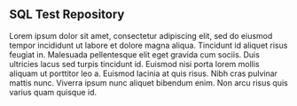 ## SQL Test Repository

Lorem ipsum dolor sit amet, consectetur adipiscing elit, sed do eiusmod tempor incididunt ut labore et dolore magna aliqua. Tincidunt id aliquet risus feugiat in. Malesuada pellentesque elit eget gravida cum sociis. Duis ultricies lacus sed turpis tincidunt id. Euismod nisi porta lorem mollis aliquam ut porttitor leo a. Euismod lacinia at quis risus. Nibh cras pulvinar mattis nunc. Viverra ipsum nunc aliquet bibendum enim. Non arcu risus quis varius quam quisque id.
